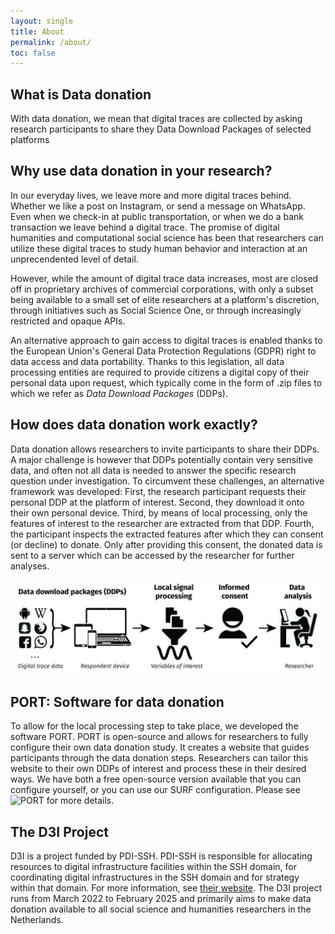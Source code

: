 ```yaml
---
layout: single
title: About
permalink: /about/
toc: false
---
```


## What is Data donation

With data donation, we mean that digital traces are collected by asking research participants to share they Data Download Packages of selected platforms 


## Why use data donation in your research?

In our everyday lives, we leave more and more digital traces behind. Whether we like a post on Instagram, or send a message on WhatsApp. Even when we check-in at public transportation, or when we do a bank transaction we leave behind a digital trace. The promise of digital humanities and computational social science has been that researchers can utilize these digital traces to study human behavior and interaction at an unprecendented level of detail.

However, while the amount of digital trace data increases, most are closed off in proprietary archives of commercial corporations, with only a subset being available to a small set of elite researchers at a platform's discretion, through initiatives such as Social Science One, or through increasingly restricted and opaque APIs.

An alternative approach to gain access to digital traces is enabled thanks to the European Union's General Data Protection Regulations (GDPR) right to data access and data portability. Thanks to this legislation, all data processing entities are required to provide citizens a digital copy of their personal data upon request, which typically come in the form of .zip files to which we refer as *Data Download Packages* (DDPs).

## How does data donation work exactly?

Data donation allows researchers to invite participants to share their DDPs. A major challenge is however that DDPs potentially contain very sensitive data, and often not all data is needed to answer the specific research question under investigation. To circumvent these challenges, an alternative framework was developed: First, the research participant requests their personal DDP at the platform of interest. Second, they download it onto their own personal device. Third, by means of local processing, only the features of interest to the researcher are extracted from that DDP. Fourth, the participant inspects the extracted features after which they can consent (or decline) to donate. Only after providing this consent, the donated data is sent to a server which can be accessed by the researcher for further analyses.

![Figure 1: An overview of the data donation workflow](/assets/images/about/figure_workflow.jpg)

## PORT: Software for data donation

To allow for the local processing step to take place, we developed the software PORT. PORT is open-source and allows for researchers to fully configure their own data donation study. It creates a website that guides participants through the data donation steps. Researchers can tailor this website to their own DDPs of interest and process these in their desired ways. We have both a free open-source version available that you can configure yourself, or you can use our SURF configuration. Please see ![PORT](/port/) for more details. 

## The D3I Project

D3I is a project funded by PDI-SSH. PDI-SSH is responsible for allocating resources to digital infrastructure facilities within the SSH domain, for coordinating digital infrastructures in the SSH domain and for strategy within that domain. For more information, see [their website](https://pdi-ssh.nl/en/). The D3I project runs from March 2022 to February 2025 and primarily aims to make data donation available to all social science and humanities researchers in the Netherlands.





